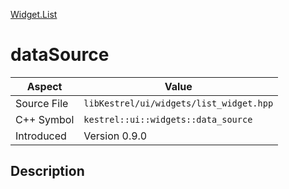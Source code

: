 [Widget.List](index)
# dataSource
| Aspect | Value |
| --- | --- |
| Source File | `libKestrel/ui/widgets/list_widget.hpp` |
| C++ Symbol | `kestrel::ui::widgets::data_source` |
| Introduced | Version 0.9.0 |
## Description

